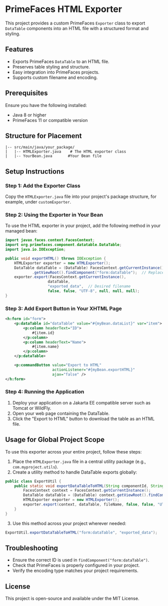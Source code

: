 # PrimeFaces HTML Exporter

This project provides a custom PrimeFaces `Exporter` class to export `DataTable` components into an HTML file with a structured format and styling.

## Features
- Exports PrimeFaces `DataTable` to an HTML file.
- Preserves table styling and structure.
- Easy integration into PrimeFaces projects.
- Supports custom filename and encoding.

## Prerequisites

Ensure you have the following installed:
- Java 8 or higher
- PrimeFaces 11 or compatible version

## Structure for Placement

```
|-- src/main/java/your_package/
|   |-- HTMLExporter.java    # The HTML exporter class
|   |-- YourBean.java       #Your Bean file
```

## Setup Instructions

### Step 1: Add the Exporter Class

Copy the `HTMLExporter.java` file into your project's package structure, for example, under `customExporter`.

### Step 2: Using the Exporter in Your Bean

To use the HTML exporter in your project, add the following method in your managed bean:

```java
import javax.faces.context.FacesContext;
import org.primefaces.component.datatable.DataTable;
import java.io.IOException;

public void exportHTML() throws IOException {
    HTMLExporter exporter = new HTMLExporter();
    DataTable dataTable = (DataTable) FacesContext.getCurrentInstance()
            .getViewRoot().findComponent("form:dataTable");  // Replace with your form and DataTable ID
    exporter.export(FacesContext.getCurrentInstance(),
                   dataTable,
                   "exported_data",  // Desired filename
                   false, false, "UTF-8", null, null, null);
}
```

### Step 3: Add Export Button in Your XHTML Page

```xml
<h:form id="form">
    <p:dataTable id="dataTable" value="#{myBean.dataList}" var="item">
        <p:column headerText="ID">
            #{item.id}
        </p:column>
        <p:column headerText="Name">
            #{item.name}
        </p:column>
    </p:dataTable>

    <p:commandButton value="Export to HTML"
                     actionListener="#{myBean.exportHTML}"
                     ajax="false" />
</h:form>
```

### Step 4: Running the Application

1. Deploy your application on a Jakarta EE compatible server such as Tomcat or WildFly.
2. Open your web page containing the DataTable.
3. Click the "Export to HTML" button to download the table as an HTML file.

## Usage for Global Project Scope

To use this exporter across your entire project, follow these steps:

1. Place the `HTMLExporter.java` file in a central utility package (e.g., `com.myproject.utils`).
2. Create a utility method to handle DataTable exports globally:

```java
public class ExportUtil {
    public static void exportDataTableToHTML(String componentId, String fileName) throws IOException {
        FacesContext context = FacesContext.getCurrentInstance();
        DataTable dataTable = (DataTable) context.getViewRoot().findComponent(componentId);
        HTMLExporter exporter = new HTMLExporter();
        exporter.export(context, dataTable, fileName, false, false, "UTF-8", null, null, null);
    }
}
```

3. Use this method across your project wherever needed:

```java
ExportUtil.exportDataTableToHTML("form:dataTable", "exported_data");
```

## Troubleshooting

- Ensure the correct ID is used in `findComponent("form:dataTable")`.
- Check that PrimeFaces is properly configured in your project.
- Verify the encoding type matches your project requirements.


## License

This project is open-source and available under the MIT License.

